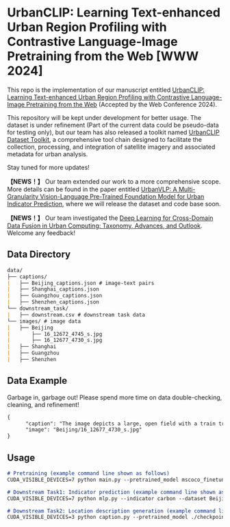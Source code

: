 # UrbanCLIP: Learning Text-enhanced Urban Region Profiling with Contrastive Language-Image Pretraining from the Web [WWW 2024]
This repo is the implementation of our manuscript entitled [UrbanCLIP: Learning Text-enhanced Urban Region Profiling with Contrastive Language-Image Pretraining from the Web](https://arxiv.org/abs/2310.18340) (Accepted by the Web Conference 2024). 

This repository will be kept under development for better usage. The dataset is under refinement (Part of the current data could be pseudo-data for testing only), but our team has also released a toolkit named [UrbanCLIP Dataset Toolkit](https://github.com/siruzhong/UrbanCLIP-Dataset-Toolkit),  a comprehensive tool chain designed to facilitate the collection, processing, and integration of satellite imagery and associated metadata for urban analysis. 

Stay tuned for more updates! 

**【NEWS！】** Our team extended our work to a more comprehensive scope. More details can be found in the paper entitled [UrbanVLP: A Multi-Granularity Vision-Language Pre-Trained Foundation Model for Urban Indicator Prediction](https://arxiv.org/abs/2403.16831), where we will release the dataset and code base soon.

**【NEWS！】** Our team investigated the [Deep Learning for Cross-Domain Data Fusion in Urban Computing: Taxonomy, Advances, and Outlook](https://arxiv.org/abs/2402.19348). Welcome any feedback!

## Data Directory
```markdown
data/
├── captions/
|   ├── Beijing_captions.json # image-text pairs
|   ├── Shanghai_captions.json
|   ├── Guangzhou_captions.json
|   ├── Shenzhen_captions.json
└── downstream_task/
|   ├── downstream.csv # downstream task data
└── images/ # image data
|   ├── Beijing
|       ├── 16_12672_4745_s.jpg
|       ├── 16_12677_4730_s.jpg
|   ├── Shanghai
|   ├── Guangzhou
|   ├── Shenzhen

```

## Data Example
Garbage in, garbage out! Please spend more time on data double-checking, cleaning, and refinement!
```markdown
{
      "caption": "The image depicts a large, open field with a train track running through the middle of it",
      "image": "Beijing/16_12677_4730_s.jpg"
}
```

## Usage

```markdown
# Pretraining (example command line shown as follows)
CUDA_VISIBLE_DEVICES=7 python main.py --pretrained_model mscoco_finetuned_laion2B-s13B-b90k --dataset Beijing_captions --lr XXX --batch_size XXX --epoch_num XXX
```

```markdown
# Downstream Task1: Indicator prediction (example command line shown as follows)
CUDA_VISIBLE_DEVICES=7 python mlp.py --indicator carbon --dataset Beijing --test_file ./data/downstream_task/Beijing_test.csv --pretrained_model  ./checkpoints/BJ.bin
```

```markdown
# Downstream Task2: Location description generation (example command line shown as follows)
CUDA_VISIBLE_DEVICES=3 python caption.py --pretrained_model ./checkpoints/GZ_16/best_model.bin --dataset XXX
```

